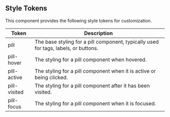 ## Style Tokens

This component provides the following style tokens for customization.

| **Token**    | **Description**                                                                     |
| ------------ | ----------------------------------------------------------------------------------- |
| pill         | The base styling for a pill component, typically used for tags, labels, or buttons. |
| pill-hover   | The styling for a pill component when hovered.                                      |
| pill-active  | The styling for a pill component when it is active or being clicked.                |
| pill-visited | The styling for a pill component after it has been visited.                         |
| pill-focus   | The styling for a pill component when it is focused.                                |
